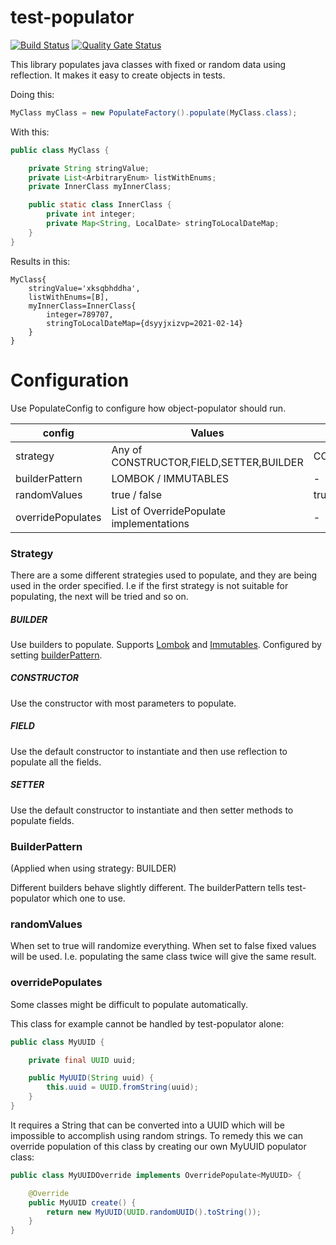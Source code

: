 # test-populator

[![Build Status](https://travis-ci.org/anhem/test-populator.svg?branch=main)](https://travis-ci.org/github/anhem/test-populator)
[![Quality Gate Status](https://sonarcloud.io/api/project_badges/measure?project=com.github.anhem%3Atest-populator&metric=alert_status)](https://sonarcloud.io/dashboard?id=com.github.anhem%3Atest-populator)

This library populates java classes with fixed or random data using reflection. It makes it easy to create objects in tests.

Doing this:
```java
MyClass myClass = new PopulateFactory().populate(MyClass.class);
```
With this:
```java
public class MyClass {

    private String stringValue;
    private List<ArbitraryEnum> listWithEnums;
    private InnerClass myInnerClass;

    public static class InnerClass {
        private int integer;
        private Map<String, LocalDate> stringToLocalDateMap;
    }
}
```
Results in this:
```
MyClass{
    stringValue='xksqbhddha', 
    listWithEnums=[B], 
    myInnerClass=InnerClass{
        integer=789707, 
        stringToLocalDateMap={dsyyjxizvp=2021-02-14}
    }
}
```

# Configuration

Use PopulateConfig to configure how object-populator should run. 

| config | Values | Default 
|---|---|---
| strategy | Any of CONSTRUCTOR,FIELD,SETTER,BUILDER | CONSTRUCTOR,FIELD
| builderPattern | LOMBOK / IMMUTABLES | -
| randomValues | true / false | true
| overridePopulates | List of OverridePopulate implementations | -

### Strategy

There are a some different strategies used to populate, and they are being used in the order specified. 
I.e if the first strategy is not suitable for populating, the next will be tried and so on.

##### BUILDER
Use builders to populate. Supports [Lombok](https://projectlombok.org/) and [Immutables](https://immutables.github.io/). Configured by setting [builderPattern](#builderpattern).

##### CONSTRUCTOR
Use the constructor with most parameters to populate.

##### FIELD
Use the default constructor to instantiate and then use reflection to populate all the fields.

##### SETTER
Use the default constructor to instantiate and then setter methods to populate fields.

### BuilderPattern
(Applied when using strategy: BUILDER)

Different builders behave slightly different. The builderPattern tells test-populator which one to use. 

### randomValues
When set to true will randomize everything. When set to false fixed values will be used. I.e. populating the same class twice will give the same result.

### overridePopulates
Some classes might be difficult to populate automatically.

This class for example cannot be handled by test-populator alone:
```java
public class MyUUID {

    private final UUID uuid;

    public MyUUID(String uuid) {
        this.uuid = UUID.fromString(uuid);
    }
}
```
It requires a String that can be converted into a UUID which will be impossible to accomplish using random strings.
To remedy this we can override population of this class by creating our own MyUUID populator class:

```java
public class MyUUIDOverride implements OverridePopulate<MyUUID> {

    @Override
    public MyUUID create() {
        return new MyUUID(UUID.randomUUID().toString());
    }
}
```
